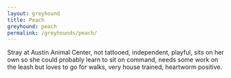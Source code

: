 ```yaml
---
layout: greyhound
title: Peach
greyhound: peach
permalink: /greyhounds/peach/
---
```



Stray at Austin Animal Center, not tattooed, independent, playful, sits on her own so she could probably learn to sit on
command, needs some work on the leash but loves to go for walks, very house trained, heartworm positive.

